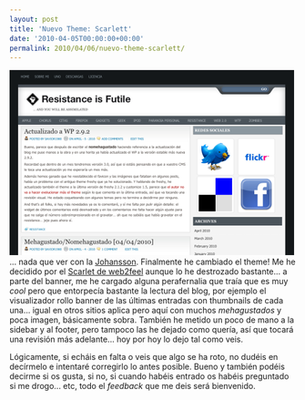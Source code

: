 ```yaml
---
layout: post
title: 'Nuevo Theme: Scarlett'
date: '2010-04-05T00:00:00+00:00'
permalink: 2010/04/06/nuevo-theme-scarlett/
---
```

<a href="/assets/ZZ5F284562.png"><img src="/assets/ZZ5F284562.png" alt="" title="Resistance is Futile con theme scarlett" width="500" height="325" class="centro_borde" /></a>... nada que ver con la [Johansson](http://www.google.cat/search?hl=es&source=hp&q=scarlett+johansson&lr=&aq=0&aqi=g10&aql=&oq=scarlet&gs_rfai=). Finalmente he cambiado el theme! Me he decidido por el [Scarlet de web2feel](http://www.web2feel.com/scarlett-theme/) aunque lo he destrozado bastante... a parte del banner, me he cargado alguna perafernalia que traía que es muy _cool_ pero que entorpecía bastante la lectura del blog, por ejemplo el visualizador rollo banner de las últimas entradas con thumbnails de cada una... igual en otros sitios aplica pero aquí con muchos *mehagustados* y poca imagen, básicamente sobra. También he metido un poco de mano a la sidebar y al footer, pero tampoco las he dejado como quería, así que tocará una revisión más adelante... hoy por hoy lo dejo  tal como veis.

Lógicamente, si echáis en falta o veis que algo se ha roto, no dudéis en decírmelo e intentaré corregirlo lo antes posible. Bueno y también podéis decirme si os gusta, si no, si cuando habéis entrado os habéis preguntado si me drogo... etc, todo el _feedback_ que me deis será bienvenido.
